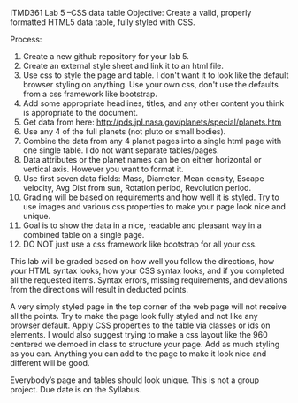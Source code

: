 ITMD361 Lab 5 –CSS data table
Objective:
Create a valid, properly formatted HTML5 data table, fully styled with CSS.

Process:
1.   Create a new github repository for your lab 5.
2.   Create an external style sheet and link it to an html file.
3.   Use css to style the page and table. I don't want it to look like the default browser styling 
on anything. Use your own css, don't use the defaults from a css framework like bootstrap.
4.   Add some appropriate headlines, titles, and any other content you think is appropriate to the 
document.
5.   Get data from here:  http://pds.jpl.nasa.gov/planets/special/planets.htm
6.   Use any 4 of the full planets (not pluto or small bodies).
7.   Combine the data from any 4 planet pages into a single html page with one single table. I do 
not want separate tables/pages.
8.   Data attributes or the planet names can be on either horizontal or vertical axis. However you 
want to format it.
9.   Use first seven data fields: Mass, Diameter, Mean density, Escape velocity, Avg Dist from sun, 
Rotation period, Revolution period.
10. Grading will be based on requirements and how well it is styled. Try to use images and various 
css properties to make your page look nice and unique.
11. Goal is to show the data in a nice, readable and pleasant way in a combined table on a single 
page.
12. DO NOT just use a css framework like bootstrap for all your css.

This lab will be graded based on how well you follow the directions, how your HTML syntax looks, 
how your CSS syntax looks, and if you completed all the requested items. Syntax errors, missing 
requirements, and deviations from the directions will result in deducted points.

A very simply styled page in the top corner of the web page will not receive all the points. Try to 
make the page look fully styled and not like any browser default.
Apply CSS properties to the table via classes or ids on elements. I would also suggest trying to 
make a css layout like the 960 centered we demoed in class to structure your page. Add as much 
styling as you can. Anything you can add to the page to make it look nice and different will be 
good.

Everybody’s page and tables should look unique. This is not a group project.
Due date is on the Syllabus.

